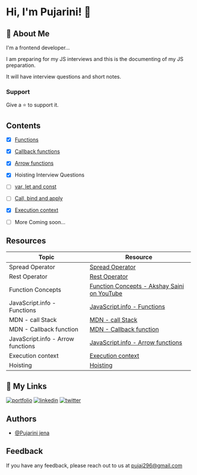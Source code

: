 # Hi, I'm Pujarini! 👋

## 🚀 About Me
I'm a frontend developer...

I am preparing for my JS interviews and this is the documenting of my JS preparation.

It will have interview questions and short notes.

### Support

Give a ⭐️ to support it.


## Contents

 - [x]  [Functions](https://github.com/Pujarini/JS-prep-101/blob/develop/functions.md)
 - [x] [Callback functions]()
- [x] [Arrow functions]()
- [x] Hoisting Interview Questions
- [ ] [var, let and const]()
- [ ] [Call, bind and apply]()
- [x] [Execution context]()
- [ ] More Coming soon...
 
 
## Resources


| Topic  | Resource |
| ------------- | ------------- |
| Spread Operator  | [Spread Operator](https://developer.mozilla.org/en-US/docs/Web/JavaScript/Reference/Operators/Spread_syntax)  |
| Rest Operator  | [Rest Operator](https://developer.mozilla.org/en-US/docs/Web/JavaScript/Reference/Functions/rest_parameters)  |
| Function Concepts | [Function Concepts - Akshay Saini on YouTube ](https://www.youtube.com/watch?v=SHINoHxvTso)  |
| JavaScript.info - Functions  | [JavaScript.info - Functions](https://javascript.info/function-basics)  |
| MDN - call Stack | [MDN - call Stack ](https://developer.mozilla.org/en-US/docs/Glossary/Call_stack)  |
| MDN - Callback function | [MDN - Callback function ](https://developer.mozilla.org/en-US/docs/Glossary/Callback_function)  |
| JavaScript.info - Arrow functions  | [JavaScript.info - Arrow functions](https://javascript.info/arrow-functions)  |
| Execution context  | [Execution context](https://www.youtube.com/watch?v=iLWTnMzWtj4&list=PLlasXeu85E9cQ32gLCvAvr9vNaUccPVNP&index=3)  |
| Hoisting  | [Hoisting](https://www.youtube.com/watch?v=Fnlnw8uY6jo)  |


## 🔗 My Links
[![portfolio](https://img.shields.io/badge/my_portfolio-000?style=for-the-badge&logo=ko-fi&logoColor=white)](https://pujarini-portfolio-v2.netlify.app/)
[![linkedin](https://img.shields.io/badge/linkedin-0A66C2?style=for-the-badge&logo=linkedin&logoColor=white)](https://www.linkedin.com/in/pujarini-jena/)
[![twitter](https://img.shields.io/badge/twitter-1DA1F2?style=for-the-badge&logo=twitter&logoColor=white)](https://twitter.com/pujarini_codeit)

## Authors

- [@Pujarini jena](https://twitter.com/pujarini_codeit)


## Feedback

If you have any feedback, please reach out to us at pujaj296@gmail.com




